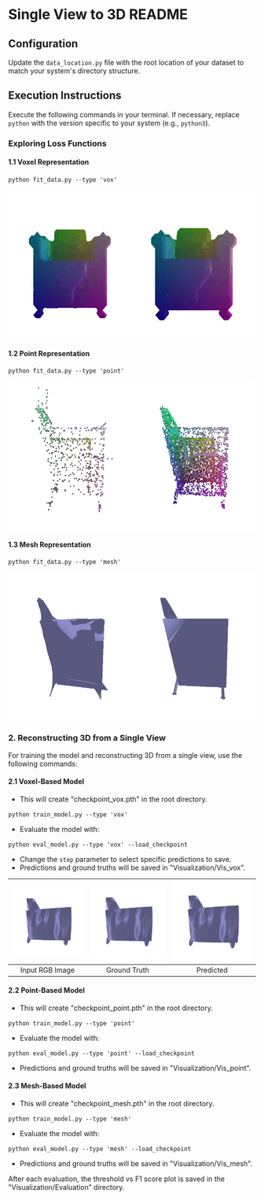 # Single View to 3D README

## Configuration

Update the `data_location.py` file with the root location of your dataset to match your system's directory structure.

## Execution Instructions

Execute the following commands in your terminal. If necessary, replace `python` with the version specific to your system (e.g., `python3`).

### Exploring Loss Functions

#### 1.1 Voxel Representation
```
python fit_data.py --type 'vox'
```
<img src ="vis_fit_data/combined_voxel.gif" height=300/>

#### 1.2 Point Representation

```
python fit_data.py --type 'point'
```
<img src ="vis_fit_data/combined_pointclouds.gif" height=300/>

#### 1.3 Mesh Representation

```
python fit_data.py --type 'mesh'
```
<img src ="vis_fit_data/combined_meshes.gif" height=300/>

### 2. Reconstructing 3D from a Single View

For training the model and reconstructing 3D from a single view, use the following commands:

#### 2.1 Voxel-Based Model

- This will create "checkpoint_vox.pth" in the root directory.
```
python train_model.py --type 'vox'
```
- Evaluate the model with:

```
python eval_model.py --type 'vox' --load_checkpoint
```

- Change the `step` parameter to select specific predictions to save.
- Predictions and ground truths will be saved in "Visualization/Vis_vox".

<!-- <head>
    <style>
        .image-container .image img {
            width: 300px;
            height: 300px;
            object-fit: cover;
        }
    </style>
</head>
<div class="image-container">
    <div class="image">
        <img src="vis_mesh/q_2-3-gt-0.gif" alt="Input RGB Image">
        <p>Input RGB Image</p>
    </div>
    <div class="image">
        <img src="vis_mesh/q_2-3-gt-0.gif" alt="Ground Truth">
        <p>Ground Truth</p>
    </div>
    <div class="image">
        <img src="vis_mesh/q_2-3-gt-0.gif" alt="Predicted">
        <p>Predicted</p>
    </div>
</div> -->
<!-- 
![Input RGB Image](vis_mesh/q_2-3-gt-0.gif "Input RGB Image") ![Ground Truth](vis_mesh/q_2-3-gt-0.gif "Ground Truth") ![Predicted](vis_mesh/q_2-3-gt-0.gif "Predicted") -->
<!-- <meta charset="utf-8" emacsmode="-*- markdown -*">
<div style="display: flex; justify-content: space-between;">
    <div style="margin-right: 10px;">
        <img src="vis_mesh/q_2-3-gt-0.gif" alt="Input RGB Image" style="width: 32%;">
        <p style="text-align: center;">Input RGB Image</p>
    </div>
    <div style="margin-right: 10px;">
        <img src="vis_mesh/q_2-3-gt-0.gif" alt="Ground Truth" style="width: 32%;">
        <p style="text-align: center;">Ground Truth</p>
    </div>
    <div>
        <img src="vis_mesh/q_2-3-gt-0.gif" alt="Predicted" style="width: 32%;">
        <p style="text-align: center;">Predicted</p>
    </div>
</div> -->
<!-- 
<style>
    .image-container {
        display: flex; 
        justify-content: space-between; 
    }

    .image {
        text-align: center;
    }
</style> -->

| ![Input RGB Image](vis_mesh/q_2-3-gt-0.gif) | ![Ground Truth](vis_mesh/q_2-3-gt-0.gif) | ![Predicted](vis_mesh/q_2-3-gt-0.gif) |
|:---:|:---:|:---:|
| Input RGB Image | Ground Truth | Predicted |


#### 2.2 Point-Based Model

- This will create "checkpoint_point.pth" in the root directory.
```
python train_model.py --type 'point'
```
- Evaluate the model with:

```
python eval_model.py --type 'point' --load_checkpoint
```
- Predictions and ground truths will be saved in "Visualization/Vis_point".

#### 2.3 Mesh-Based Model

- This will create "checkpoint_mesh.pth" in the root directory.
```
python train_model.py --type 'mesh'
```
- Evaluate the model with:

```
python eval_model.py --type 'mesh' --load_checkpoint
```
- Predictions and ground truths will be saved in "Visualization/Vis_mesh".

After each evaluation, the threshold vs F1 score plot is saved in the "Visualization/Evaluation" directory.
